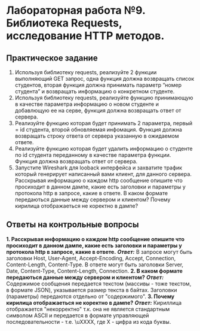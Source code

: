 # Лабораторная работа №9. Библиотека Requests, исследование HTTP методов.

## Практическое задание
1. Используя библиотеку requests, реализуйте 2 функции выполняющий GET запрос, одна функция должна возвращать список студентов, вторая функция должна принимать параметр “номер студента” и возвращать информацию о конкретном студенте.
2. Используя библиотеку requests, реализуйте функцию принимающую в качестве параметра информацию о новом студенте и добавлющую ее на серве, функция должна возвращать ответ от сервера.
3. Реализуйте функцию которая будет принимать 2 параметра, первый = id студента, второй обновляемая инфомация. Функция должна возвращать строку ответа от сервера указанную в ожидаемом ответе.
4. Реализуйте функцию которая будет удалить информацию о студенте по id студента переданному в качестве параметра функции. Функция должна возвращать ответ от сервера.
5. Запустите Wireshark для looback интерфейса и захватите трафик который генерирует написанный вами клиент, для данного сервера. Расскрывая информацию о каждом http сообщение опишите что просиходит в данном дампе, какие есть заголовки и параметры у протокола http в запросе, какие в ответе. В каком формате передаються данные между сервером и клиентом? Почему кирилица отображаеться не коректно в дампе?

## Ответы на контрольные вопросы
**1. Расскрывая информацию о каждом http сообщение опишите что просиходит в данном дампе, какие есть заголовки и параметры у протокола http в запросе, какие в ответе.**
***Ответ:*** В запросе могут быть заголовки Host, User-Agent, Accept-Encoding, Accept, Connection, Content-Length, Content-Type. В ответе могут быть заголовки Server, Date, Content-Type, Content-Length, Connection.
**2. В каком формате передаються данные между сервером и клиентом?**
***Ответ:*** Содержимое сообщения передается текстом (массивы - тоже текстом, в формате JSON), указывается размер текста в байтах. Заголовки (параметры) передаются отдельно от "содержимого".
**3. Почему кирилица отображаеться не коректно в дампе?**
***Ответ:*** Кириллица отображается "некорректно" т.к. она не является стандартным символом ASCII и передается в формате управляющей последовательности - т.е. \uXXXX, где X - цифра из кода буквы.